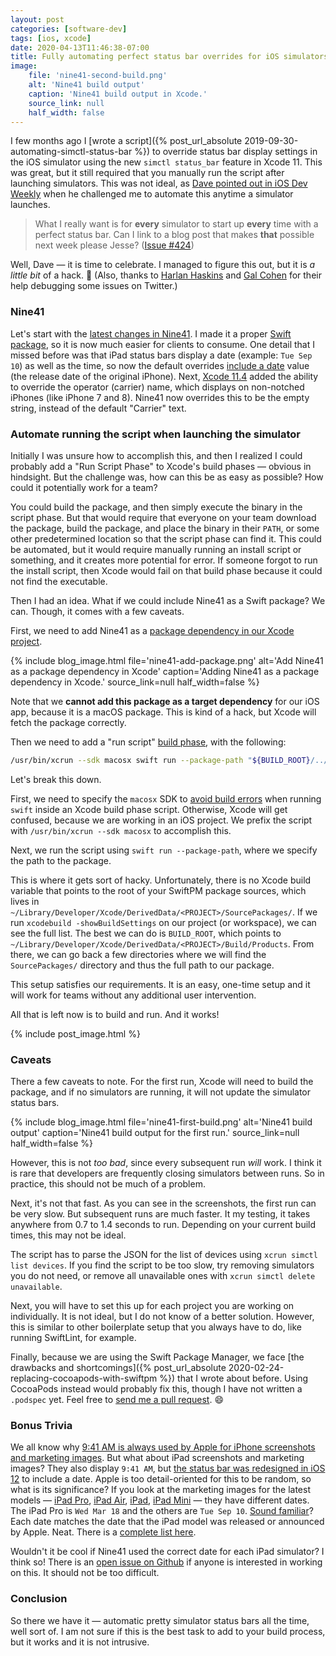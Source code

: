 ```yaml
---
layout: post
categories: [software-dev]
tags: [ios, xcode]
date: 2020-04-13T11:46:38-07:00
title: Fully automating perfect status bar overrides for iOS simulators with Nine41
image:
    file: 'nine41-second-build.png'
    alt: 'Nine41 build output'
    caption: 'Nine41 build output in Xcode.'
    source_link: null
    half_width: false
---
```


I few months ago I [wrote a script]({% post_url_absolute 2019-09-30-automating-simctl-status-bar %}) to override status bar display settings in the iOS simulator using the new `simctl status_bar` feature in Xcode 11. This was great, but it still required that you manually run the script after launching simulators. This was not ideal, as [Dave pointed out in iOS Dev Weekly](https://iosdevweekly.com/issues/424#tools) when he challenged me to automate this anytime a simulator launches.

<!--excerpt-->

> What I really want is for **every** simulator to start up **every** time with a perfect status bar. Can I link to a blog post that makes **that** possible next week please Jesse? ([Issue #424](https://iosdevweekly.com/issues/424#tools))

Well, Dave &mdash; it is time to celebrate. I managed to figure this out, but it is *a little bit* of a hack. 😬 (Also, thanks to [Harlan Haskins](https://twitter.com/harlanhaskins) and [Gal Cohen](https://twitter.com/GcIsMe26) for their help debugging some issues on Twitter.)

### Nine41

Let's start with the [latest changes in Nine41](https://github.com/jessesquires/Nine41/releases). I made it a proper [Swift package](https://github.com/jessesquires/Nine41/blob/master/Package.swift), so it is now much easier for clients to consume. One detail that I missed before was that iPad status bars display a date (example: `Tue Sep 10`) as well as the time, so now the default overrides [include a date](https://github.com/jessesquires/Nine41/pull/4) value (the release date of the original iPhone). Next, [Xcode 11.4](https://developer.apple.com/documentation/xcode_release_notes/xcode_11_4_release_notes) added the ability to override the operator (carrier) name, which displays on non-notched iPhones (like iPhone 7 and 8). Nine41 now overrides this to be the empty string, instead of the default "Carrier" text.

### Automate running the script when launching the simulator

Initially I was unsure how to accomplish this, and then I realized I could probably add a "Run Script Phase" to Xcode's build phases &mdash; obvious in hindsight. But the challenge was, how can this be as easy as possible? How could it potentially work for a team?

You could build the package, and then simply execute the binary in the script phase. But that would require that everyone on your team download the package, build the package, and place the binary in their `PATH`, or some other predetermined location so that the script phase can find it. This could be automated, but it would require manually running an install script or something, and it creates more potential for error. If someone forgot to run the install script, then Xcode would fail on that build phase because it could not find the executable.

Then I had an idea. What if we could include Nine41 as a Swift package? We can. Though, it comes with a few caveats.

First, we need to add Nine41 as a [package dependency in our Xcode project](https://developer.apple.com/documentation/xcode/adding_package_dependencies_to_your_app).

{% include blog_image.html
    file='nine41-add-package.png'
    alt='Add Nine41 as a package dependency in Xcode'
    caption='Adding Nine41 as a package dependency in Xcode.'
    source_link=null
    half_width=false
%}

Note that we **cannot add this package as a target dependency** for our iOS app, because it is a macOS package. This is kind of a hack, but Xcode will fetch the package correctly.

Then we need to add a "run script" [build phase](https://help.apple.com/xcode/mac/11.4/#/dev50bab713d), with the following:

```bash
/usr/bin/xcrun --sdk macosx swift run --package-path "${BUILD_ROOT}/../../SourcePackages/checkouts/Nine41"
```

Let's break this down.

First, we need to specify the `macosx` SDK to [avoid build errors](https://forums.swift.org/t/swift-build-fails-inside-xcode-build-script/35127) when running `swift` inside an Xcode build phase script. Otherwise, Xcode will get confused, because we are working in an iOS project. We prefix the script with `/usr/bin/xcrun --sdk macosx` to accomplish this.

Next, we run the script using `swift run --package-path`, where we specify the path to the package.

This is where it gets sort of hacky. Unfortunately, there is no Xcode build variable that points to the root of your SwiftPM package sources, which lives in `~/Library/Developer/Xcode/DerivedData/<PROJECT>/SourcePackages/`. If we run `xcodebuild -showBuildSettings` on our project (or workspace), we can see the full list. The best we can do is `BUILD_ROOT`, which points to `~/Library/Developer/Xcode/DerivedData/<PROJECT>/Build/Products`. From there, we can go back a few directories where we will find the `SourcePackages/` directory and thus the full path to our package.

This setup satisfies our requirements. It is an easy, one-time setup and it will work for teams without any additional user intervention.

All that is left now is to build and run. And it works!

{% include post_image.html %}

### Caveats

There a few caveats to note. For the first run, Xcode will need to build the package, and if no simulators are running, it will not update the simulator status bars.

{% include blog_image.html
    file='nine41-first-build.png'
    alt='Nine41 build output'
    caption='Nine41 build output for the first run.'
    source_link=null
    half_width=false
%}

However, this is not _too bad_, since every subsequent run _will_ work. I think it is rare that developers are frequently closing simulators between runs. So in practice, this should not be much of a problem.

Next, it's not that fast. As you can see in the screenshots, the first run can be very slow. But subsequent runs are much faster. It my testing, it takes anywhere from 0.7 to 1.4 seconds to run. Depending on your current build times, this may not be ideal.

The script has to parse the JSON for the list of devices using `xcrun simctl list devices`. If you find the script to be too slow, try removing simulators you do not need, or remove all unavailable ones with `xcrun simctl delete unavailable`.

Next, you will have to set this up for each project you are working on individually. It is not ideal, but I do not know of a better solution. However, this is similar to other boilerplate setup that you always have to do, like running SwiftLint, for example.

Finally, because we are using the Swift Package Manager, we face [the drawbacks and shortcomings]({% post_url_absolute 2020-02-24-replacing-cocoapods-with-swiftpm %}) that I wrote about before. Using CocoaPods instead would probably fix this, though I have not written a `.podspec` yet. Feel free to [send me a pull request](https://github.com/jessesquires/Nine41/pulls). 😄

### Bonus Trivia

We all know why [9:41 AM is always used by Apple for iPhone screenshots and marketing images](https://www.engadget.com/2014-04-14-why-9-41-am-is-the-always-the-time-displayed-on-iphones-and-ipad.html). But what about iPad screenshots and marketing images? They also display `9:41 AM`, but [the status bar was redesigned in iOS 12](https://www.macrumors.com/how-to/use-ios-12-ipad-gestures/) to include a date. Apple is too detail-oriented for this to be random, so what is its significance? If you look at the marketing images for the latest models &mdash; [iPad Pro](https://www.apple.com/ipad-pro/), [iPad Air](https://www.apple.com/ipad-air/), [iPad](https://www.apple.com/ipad-10.2/), [iPad Mini](https://www.apple.com/ipad-mini/) &mdash; they have different dates. The iPad Pro is `Wed Mar 18` and the others are `Tue Sep 10`. [Sound familiar](https://www.macrumors.com/2019/08/29/apple-september-10-event-apple-park/)? Each date matches the date that the iPad model was released or announced by Apple. Neat. There is a [complete list here](https://en.wikipedia.org/wiki/List_of_iOS_devices).

Wouldn't it be cool if Nine41 used the correct date for each iPad simulator? I think so! There is an [open issue on Github](https://github.com/jessesquires/Nine41/issues/7) if anyone is interested in working on this. It should not be too difficult.

### Conclusion

So there we have it &mdash; automatic pretty simulator status bars all the time, well sort of. I am not sure if this is the best task to add to your build process, but it works and it is not intrusive.
